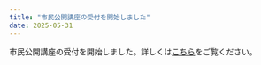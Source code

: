 ```yaml
---
title: "市民公開講座の受付を開始しました"
date: 2025-05-31
---
```

市民公開講座の受付を開始しました。詳しくは[こちら](/special_lecture.html)をご覧ください。
